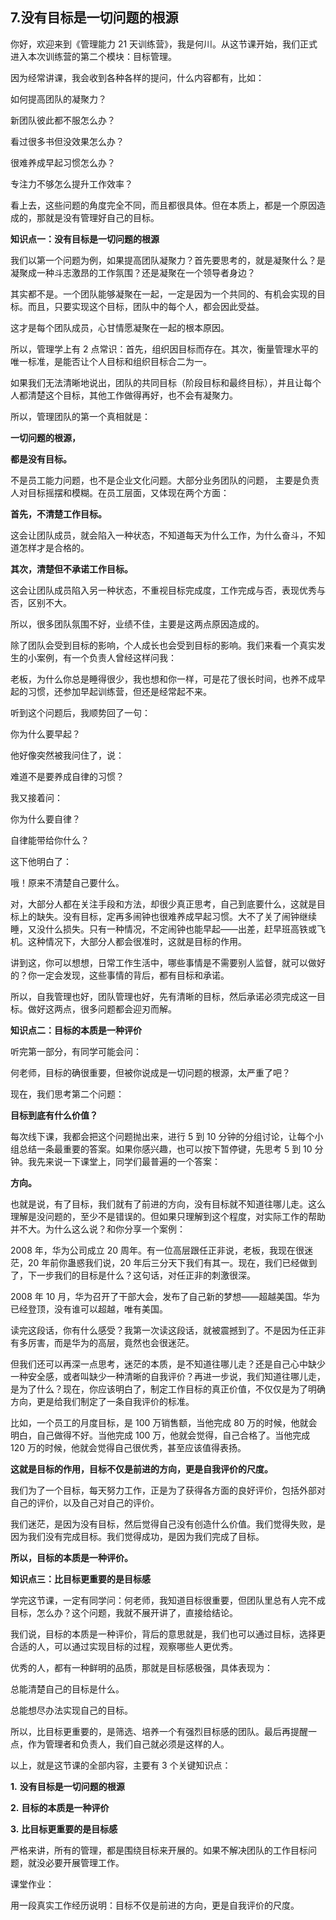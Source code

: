 ## 7.没有目标是一切问题的根源
你好，欢迎来到《管理能力 21 天训练营》，我是何川。从这节课开始，我们正式进入本次训练营的第二个模块：目标管理。


因为经常讲课，我会收到各种各样的提问，什么内容都有，比如：


如何提高团队的凝聚力？


新团队彼此都不服怎么办？


看过很多书但没效果怎么办？


很难养成早起习惯怎么办？


专注力不够怎么提升工作效率？


看上去，这些问题的角度完全不同，而且都很具体。但在本质上，都是一个原因造成的，那就是没有管理好自己的目标。


**知识点一：没有目标是一切问题的根源**


我们以第一个问题为例，如果提高团队凝聚力？首先要思考的，就是凝聚什么？是凝聚成一种斗志激昂的工作氛围？还是凝聚在一个领导者身边？


其实都不是。一个团队能够凝聚在一起，一定是因为一个共同的、有机会实现的目标。而且，只要实现这个目标，团队中的每个人，都会因此受益。


这才是每个团队成员，心甘情愿凝聚在一起的根本原因。


所以，管理学上有 2 点常识：首先，组织因目标而存在。其次，衡量管理水平的唯一标准，是能否让个人目标和组织目标合二为一。


如果我们无法清晰地说出，团队的共同目标（阶段目标和最终目标），并且让每个人都清楚这个目标，其他工作做得再好，也不会有凝聚力。


所以，管理团队的第一个真相就是：


**一切问题的根源，**


**都是没有目标。**


不是员工能力问题，也不是企业文化问题。大部分业务团队的问题， 主要是负责人对目标摇摆和模糊。在员工层面，又体现在两个方面：


**首先，不清楚工作目标。**


这会让团队成员，就会陷入一种状态，不知道每天为什么工作，为什么奋斗，不知道怎样才是合格的。


**其次，清楚但不承诺工作目标。**


这会让团队成员陷入另一种状态，不重视目标完成度，工作完成与否，表现优秀与否，区别不大。


所以，很多团队氛围不好，业绩不佳，主要是这两点原因造成的。


除了团队会受到目标的影响，个人成长也会受到目标的影响。我们来看一个真实发生的小案例，有一个负责人曾经这样问我： 


老板，为什么你总是睡得很少，我也想和你一样，可是花了很长时间，也养不成早起的习惯，还参加早起训练营，但还是经常起不来。


听到这个问题后，我顺势回了一句： 


你为什么要早起？


他好像突然被我问住了，说： 


难道不是要养成自律的习惯？


我又接着问： 


你为什么要自律？


自律能带给你什么？


这下他明白了： 


哦！原来不清楚自己要什么。


对，大部分人都在关注手段和方法，却很少真正思考，自己到底要什么，这就是目标上的缺失。没有目标，定再多闹钟也很难养成早起习惯。大不了关了闹钟继续睡，又没什么损失。只有一种情况，不定闹钟也能早起——出差，赶早班高铁或飞机。这种情况下，大部分人都会很准时，这就是目标的作用。


讲到这，你可以想想，日常工作生活中，哪些事情是不需要别人监督，就可以做好的？你一定会发现，这些事情的背后，都有目标和承诺。


所以，自我管理也好，团队管理也好，先有清晰的目标，然后承诺必须完成这一目标。做好这两点，很多问题都会迎刃而解。


**知识点二：目标的本质是一种评价**


听完第一部分，有同学可能会问：


何老师，目标的确很重要，但被你说成是一切问题的根源，太严重了吧？


现在，我们思考第二个问题： 


**目标到底有什么价值？**


每次线下课，我都会把这个问题抛出来，进行 5 到 10 分钟的分组讨论，让每个小组总结一条最重要的答案。如果你感兴趣，也可以按下暂停键，先思考 5 到 10 分钟。我先来说一下课堂上，同学们最普遍的一个答案： 


**方向。**


也就是说，有了目标，我们就有了前进的方向，没有目标就不知道往哪儿走。这么理解是没问题的，至少不是错误的。但如果只理解到这个程度，对实际工作的帮助并不大。为什么这么说？和你分享一个案例：


2008 年，华为公司成立 20 周年。有一位高层跟任正非说，老板，我现在很迷茫，20 年前你蛊惑我们说，20 年后三分天下我们有其一。现在，我们已经做到了，下一步我们的目标是什么？这句话，对任正非的刺激很深。


2008 年 10 月，华为召开了干部大会，发布了自己新的梦想——超越美国。华为已经登顶，没有谁可以超越，唯有美国。


读完这段话，你有什么感受？我第一次读这段话，就被震撼到了。不是因为任正非有多厉害，而是华为的高层，竟然也会很迷茫。


但我们还可以再深一点思考，迷茫的本质，是不知道往哪儿走？还是自己心中缺少一种安全感，或者叫缺少一种清晰的自我评价？再进一步说，我们知道往哪儿走，是为了什么？现在，你应该明白了，制定工作目标的真正价值，不仅仅是为了明确方向，更是给我们制定了一条自我评价的标准。


比如，一个员工的月度目标，是 100 万销售额，当他完成 80 万的时候，他就会明白，自己做得不好。当他完成 100 万，他就会觉得，自己合格了。当他完成 120 万的时候，他就会觉得自己很优秀，甚至应该值得表扬。


**这就是目标的作用，目标不仅是前进的方向，更是自我评价的尺度。**


我们为了一个目标，每天努力工作，正是为了获得各方面的良好评价，包括外部对自己的评价，以及自己对自己的评价。


我们迷茫，是因为没有目标，然后觉得自己没有创造什么价值。我们觉得失败，是因为我们没有完成目标。我们觉得成功，是因为我们完成了目标。


**所以，目标的本质是一种评价。**


**知识点三：比目标更重要的是目标感**


学完这节课，一定有同学问：何老师，我知道目标很重要，但团队里总有人完不成目标，怎么办？这个问题，我就不展开讲了，直接给结论。


我们说，目标的本质是一种评价，背后的意思就是，我们也可以通过目标，选择更合适的人，可以通过实现目标的过程，观察哪些人更优秀。


优秀的人，都有一种鲜明的品质，那就是目标感极强，具体表现为： 


总能清楚自己的目标是什么。


总能想尽办法实现自己的目标。


所以，比目标更重要的，是筛选、培养一个有强烈目标感的团队。最后再提醒一点，作为管理者和负责人，我们自己就必须是这样的人。


以上，就是这节课的全部内容，主要有 3 个关键知识点：


**1.** **没有目标是一切问题的根源**


**2.** **目标的本质是一种评价**


**3.** **比目标更重要的是目标感**


严格来讲，所有的管理，都是围绕目标来开展的。如果不解决团队的工作目标问题，就没必要开展管理工作。


课堂作业：


用一段真实工作经历说明：目标不仅是前进的方向，更是自我评价的尺度。

